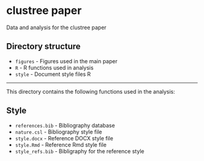 clustree paper
=================

Data and analysis for the clustree paper

Directory structure
--------------------

* `figures` - Figures used in the main paper
* `R` - R functions used in analysis
* `style` - Document style files
R
---

This directory contains the following functions used in the analysis:

Style
-----

* `references.bib` - Bibliography database
* `nature.csl` - Bibliography style file
* `style.docx` - Reference DOCX style file
* `style.Rmd` - Reference Rmd style file
* `style_refs.bib` - Bibligraphy for the reference style
